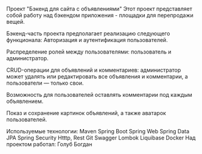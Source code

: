 Проект "Бэкенд для сайта с объявлениями"
Этот проект представляет собой работу над бэкендом приложения - площадки для перепродажи вещей.

Бэкенд-часть проекта предполагает реализацию следующего функционала:
Авторизация и аутентификация пользователей.

Распределение ролей между пользователями: пользователь и администратор.

CRUD-операции для объявлений и комментариев: администратор может удалять или редактировать все объявления и комментарии, а пользователи — только свои.

Возможность для пользователей оставлять комментарии под каждым объявлением.

Показ и сохранение картинок объявлений, а также аватарок пользователей.

Используемые технологии:
Maven
Spring Boot
Spring Web
Spring Data JPA
Spring Security
Htttp, Rest
Git
Swagger
Lombok
Liquibase
Docker
Над проектом работал:
Голуб Богдан